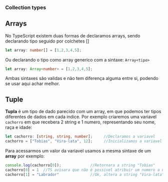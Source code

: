 ### Collection types

## Arrays

No TypeScript existem duas formas de declaramos arrays, sendo declarando tipo seguido por colchetes [] 

```ts
let array: number[] = [1,2,3,4,5];
```

Ou declarando o tipo como array generico com a sintaxe: `Array<tipo>`

```ts
let array: Array<number> = [1,2,3,4,5];
```

Ambas sintaxes são validas e não tem diferença alguma entre si, podendo se usar aqui achar melhor.

## Tuple

**Tupla** é um tipo de dado parecido com um array, em que podemos ter tipos diferentes de dados em cada indice. Por exemplo criaremos uma variavel `cachorro` em que recebera 2 string e 1 numero, representando seu nome, raça e idade:

```ts
let cachorro: [string, string, number];     //Declaramos a variavel
cachorro = ["Tobias", "Vira-lata", 12];     //Inicializamos a variavel
```

Para acessarmos um valor da variavel usamos a mesma sintaxe de um **array** por exemplo:

```ts
console.log(cachorro[0]);             //Retornara a string "Tobias"
cachorro[0] = 1  //TS avisara que não é possivel atribuir um numero a uma string
cachorro[1] = "Labrador"              //Ok, altera a string "Vira-lata" 
```
